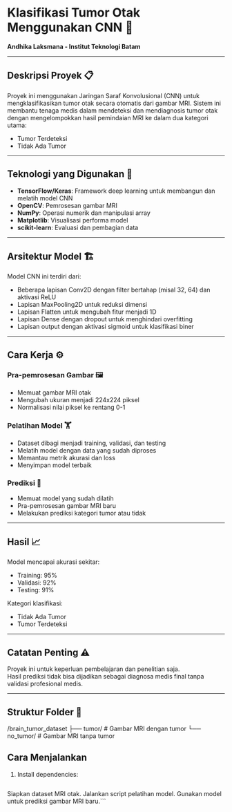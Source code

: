 # Klasifikasi Tumor Otak Menggunakan CNN 🧠
**Andhika Laksmana - Institut Teknologi Batam**

---

## Deskripsi Proyek 📋
Proyek ini menggunakan Jaringan Saraf Konvolusional (CNN) untuk mengklasifikasikan tumor otak secara otomatis dari gambar MRI. Sistem ini membantu tenaga medis dalam mendeteksi dan mendiagnosis tumor otak dengan mengelompokkan hasil pemindaian MRI ke dalam dua kategori utama:  

- Tumor Terdeteksi  
- Tidak Ada Tumor  

---

## Teknologi yang Digunakan  🚀
- **TensorFlow/Keras**: Framework deep learning untuk membangun dan melatih model CNN  
- **OpenCV**: Pemrosesan gambar MRI  
- **NumPy**: Operasi numerik dan manipulasi array  
- **Matplotlib**: Visualisasi performa model  
- **scikit-learn**: Evaluasi dan pembagian data  

---

## Arsitektur Model  🏗️
Model CNN ini terdiri dari:  
- Beberapa lapisan Conv2D dengan filter bertahap (misal 32, 64) dan aktivasi ReLU  
- Lapisan MaxPooling2D untuk reduksi dimensi  
- Lapisan Flatten untuk mengubah fitur menjadi 1D  
- Lapisan Dense dengan dropout untuk menghindari overfitting  
- Lapisan output dengan aktivasi sigmoid untuk klasifikasi biner  

---

## Cara Kerja  ⚙️

### Pra-pemrosesan Gambar  🖼️
- Memuat gambar MRI otak  
- Mengubah ukuran menjadi 224x224 piksel  
- Normalisasi nilai piksel ke rentang 0-1  

### Pelatihan Model  🏋️
- Dataset dibagi menjadi training, validasi, dan testing  
- Melatih model dengan data yang sudah diproses  
- Memantau metrik akurasi dan loss  
- Menyimpan model terbaik  

### Prediksi  🔮
- Memuat model yang sudah dilatih  
- Pra-pemrosesan gambar MRI baru  
- Melakukan prediksi kategori tumor atau tidak  

---

## Hasil  📈
Model mencapai akurasi sekitar:  
- Training: 95%  
- Validasi: 92%  
- Testing: 91%  

Kategori klasifikasi:  
- Tidak Ada Tumor  
- Tumor Terdeteksi  

---

## Catatan Penting  ⚠️
Proyek ini untuk keperluan pembelajaran dan penelitian saja.  
Hasil prediksi tidak bisa dijadikan sebagai diagnosa medis final tanpa validasi profesional medis.  

---

## Struktur Folder  📂

/brain_tumor_dataset
├── tumor/ # Gambar MRI dengan tumor
└── no_tumor/ # Gambar MRI tanpa tumor

## Cara Menjalankan  
1. Install dependencies:  
   ```bash pip install tensorflow numpy matplotlib opencv-python scikit-learn pillow
Siapkan dataset MRI otak.
Jalankan script pelatihan model.
Gunakan model untuk prediksi gambar MRI baru.```
